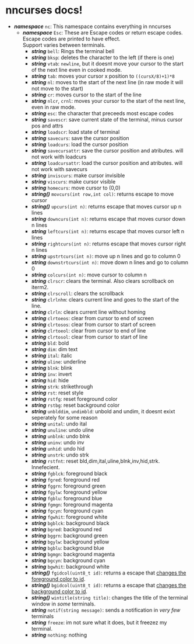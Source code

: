 # nncurses docs!
- ***namespace*** `nc`:
  This namespace contains everything in nncurses
  - ***namespace*** `Esc`:
    These are Escape codes or return escape codes.  
    Escape codes are printed to have effect.  
    Support varies between terminals.
    - ***string*** `bell`: Rings the terminal bell
    - ***string*** `bksp`: deletes the character to the left (if there is one)
    - ***string*** `vtab`: `newline`, but it doesnt move your cursor to the start of the next line even in cooked mode.
    - ***string*** `tab`: moves your cursor x position to `((cursX/8)+1)*8`
    - ***string*** `nl`: moves to the start of the next line (in raw mode it will not move to the start) 
    - ***string*** `cr`: moves cursor to the start of the line
    - ***string*** `nlcr`, `crnl`: moves your cursor to the start of the next line, even in raw mode.
    - ***string*** `esc`: the character that preceeds most escape codes
    - ***string*** `savescr`: save current state of the terminal, minus cursor pos and attrs
    - ***string*** `loadscr`: load state of terminal
    - ***string*** `savecurs`: save the cursor position
    - ***string*** `loadcurs`: load the cursor position
    - ***string*** `savecursattr`: save the cursor position and atributes. will not work with loadcurs
    - ***string*** `loadcursattr`: load the cursor position and atributes. will not work with savecurs
    - ***string*** `inviscurs`: make cursor invisible
    - ***string*** `viscurs`: make cursor visible
    - ***string*** `homecurs`: move cursor to (0,0)
    - ***string()*** `movcurs(int row,int col)`: returns escape to move cursor
    - ***string()*** `upcurs(int n)`: returns escape that moves cursor up n lines
    - ***string*** `downcurs(int n)`: returns escape that moves cursor down n lines
    - ***string*** `leftcurs(int n)`: returns escape that moves cursor left n lines
    - ***string*** `rightcurs(int n)`: returns escape that moves cursor right n lines
    - ***string*** `upstrtcurs(int n)`: move up n lines and go to column 0
    - ***string*** `downstrtcurs(int n)`: move down n lines and go to column 0
    - ***string*** `colcurs(int n)`: move cursor to column n
    - ***string*** `clrscr`: clears the terminal. Also clears scrollback on iterm2.
    - ***string*** `clrscroll`: clears the scrollback
    - ***string*** `clrlnhm`: clears current line and goes to the start of the line.
    - ***string*** `clrln`: clears current line without homing
    - ***string*** `clrtoeos`: clear from cursor to end of screen
    - ***string*** `clrtosos`: clear from cursor to start of screen
    - ***string*** `clrtoeol`: clear from cursor to end of line
    - ***string*** `clrtosol`: clear from cursor to start of line
    - ***string*** `bld`: bold
    - ***string*** `dim`: dim text
    - ***string*** `ital`: italic
    - ***string*** `uline`: underline
    - ***string*** `blnk`: blink
    - ***string*** `inv`: invert
    - ***string*** `hid`: hide
    - ***string*** `strk`: strikethrough
    - ***string*** `rst`: reset style
    - ***string*** `rstfg`: reset foreground color
    - ***string*** `rstbg`: reset background color
    - ***string*** `unblddim`, `undimbld`: unbold and undim, it doesnt exixt seperately for some reason
    - ***string*** `unital`: undo ital
    - ***string*** `unuline`: undo uline
    - ***string*** `unblnk`: undo blnk
    - ***string*** `uninv`: undo inv
    - ***string*** `unhid`: undo hid
    - ***string*** `unstrk`: undo strk
    - ***string*** `rstfnt`: reset bld,dim,ital,uline,blnk,inv,hid,strk. Innefecient.
    - ***string*** `fgblck`: foreground black
    - ***string*** `fgred`: foreground red
    - ***string*** `fggrn`: foreground green
    - ***string*** `fgylw`: foreground yellow
    - ***string*** `fgblu`: foreground blue
    - ***string*** `fgmgn`: foreground magenta
    - ***string*** `fgcyn`: foreground cyan
    - ***string*** `fgwhit`: foreground white
    - ***string*** `bgblck`: background black
    - ***string*** `bgred`: background red
    - ***string*** `bggrn`: background green
    - ***string*** `bgylw`: background yellow
    - ***string*** `bgblu`: background blue
    - ***string*** `bgmgn`: background magenta
    - ***string*** `bgcyn`: background cyan
    - ***string*** `bgwhit`: background white
    - ***string()*** `fgidcol(uint8_t id)`: returns a escape that [changes the foreground color to id](https://upload.wikimedia.org/wikipedia/commons/1/15/Xterm_256color_chart.svg).
    - ***string()*** `bgidcol(uint8_t id)`: returns a escape that [changes the background color to id](https://upload.wikimedia.org/wikipedia/commons/1/15/Xterm_256color_chart.svg).
    - ***string()*** `wintitle(string title)`: changes the title of the terminal window in *some* terminals.
    - ***string*** `notif(string message)`: sends a notification in *very few* terminals
    - ***string*** `freeze`: im not sure what it does, but it freezez my terminal.
    - ***string*** `nothing`: nothing